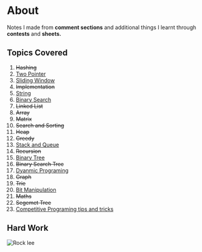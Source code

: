 # About

Notes I made from **comment sections** and additional things I learnt through **contests** and **sheets.**

## Topics Covered

1. ~~Hashing~~
2. [Two Pointer](/twoPointer.md)
3. [Sliding Window](/slidingWindow.md)
4. ~~Implementation~~
5. [String](/string.md)
6. [Binary Search](/binarySearch.md)
7. ~~Linked List~~
8. ~~Array~~
9. ~~Matrix~~
10. ~~Search and Sorting~~
11. ~~Heap~~
12. ~~Greedy~~
13. [Stack and Queue](/stackAndQueue.md)
14. ~~Recursion~~
15. [Binary Tree](/binaryTree.md)
16. ~~Binary Search Tree~~
17. [Dyanmic Programing](/dynamicProgramming.md)
18. ~~Graph~~
19. ~~Trie~~
20. [Bit Manipulation](/bitmanipulation.md)
21. ~~Maths~~
22. ~~Segemet Tree~~
23. [Competitive Programing tips and tricks](/cpTipsAndTricks.md)

## Hard Work
![Rock lee](https://i.pinimg.com/originals/f6/04/78/f60478a4ab6b9db61fea43ff9467e0f3.jpg)
